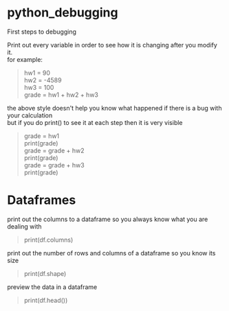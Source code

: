 # python_debugging

First steps to debugging

Print out every variable in order to see how it is changing after you modify it.<br>
for example:<br>
  
>hw1 = 90<br>
>hw2 = -4589<br>
>hw3 = 100<br>
>grade = hw1 + hw2 + hw3<br>
  
the above style doesn't help you know what happened if there is a bug with your calculation<br>
but if you do print() to see it at each step then it is very visible<br>

>grade = hw1<br>
>print(grade)<br>
>grade = grade + hw2<br>
>print(grade)<br>
>grade = grade + hw3<br>
>print(grade)<br>
  

# Dataframes

print out the columns to a dataframe so you always know what you are dealing with<br>
>print(df.columns)<br>

print out the number of rows and columns of a dataframe so you know its size<br>
>print(df.shape)<br>

preview the data in a dataframe<br>
>print(df.head())<br>
